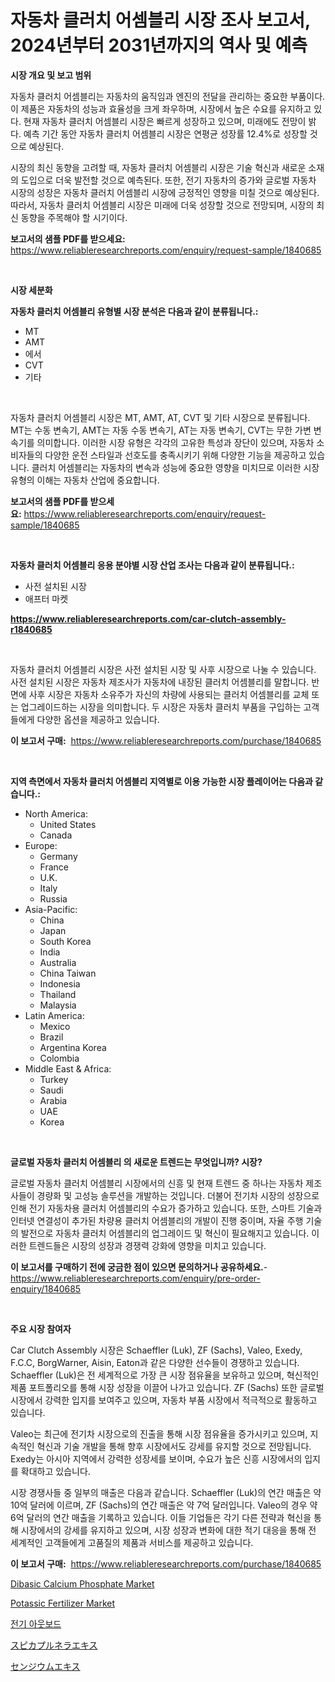 <p><h1>자동차 클러치 어셈블리 시장 조사 보고서, 2024년부터 2031년까지의 역사 및 예측</h1></p><p><strong>시장 개요 및 보고 범위</strong></p>
<p><p>자동차 클러치 어셈블리는 자동차의 움직임과 엔진의 전달을 관리하는 중요한 부품이다. 이 제품은 자동차의 성능과 효율성을 크게 좌우하며, 시장에서 높은 수요를 유지하고 있다. 현재 자동차 클러치 어셈블리 시장은 빠르게 성장하고 있으며, 미래에도 전망이 밝다. 예측 기간 동안 자동차 클러치 어셈블리 시장은 연평균 성장률 12.4%로 성장할 것으로 예상된다.</p><p>시장의 최신 동향을 고려할 때, 자동차 클러치 어셈블리 시장은 기술 혁신과 새로운 소재의 도입으로 더욱 발전할 것으로 예측된다. 또한, 전기 자동차의 증가와 글로벌 자동차 시장의 성장은 자동차 클러치 어셈블리 시장에 긍정적인 영향을 미칠 것으로 예상된다. 따라서, 자동차 클러치 어셈블리 시장은 미래에 더욱 성장할 것으로 전망되며, 시장의 최신 동향을 주목해야 할 시기이다.</p></p>
<p><strong>보고서의 샘플 PDF를 받으세요:</strong> <a href="https://www.reliableresearchreports.com/enquiry/request-sample/1840685">https://www.reliableresearchreports.com/enquiry/request-sample/1840685</a></p>
<p>&nbsp;</p>
<p><strong>시장 세분화</strong></p>
<p><strong>자동차 클러치 어셈블리 유형별 시장 분석은 다음과 같이 분류됩니다.:</strong></p>
<p><ul><li>MT</li><li>AMT</li><li>에서</li><li>CVT</li><li>기타</li></ul></p>
<p>&nbsp;</p>
<p><p>자동차 클러치 어셈블리 시장은 MT, AMT, AT, CVT 및 기타 시장으로 분류됩니다. MT는 수동 변속기, AMT는 자동 수동 변속기, AT는 자동 변속기, CVT는 무한 가변 변속기를 의미합니다. 이러한 시장 유형은 각각의 고유한 특성과 장단이 있으며, 자동차 소비자들의 다양한 운전 스타일과 선호도를 충족시키기 위해 다양한 기능을 제공하고 있습니다. 클러치 어셈블리는 자동차의 변속과 성능에 중요한 영향을 미치므로 이러한 시장 유형의 이해는 자동차 산업에 중요합니다.</p></p>
<p><strong>보고서의 샘플 PDF를 받으세요:</strong>&nbsp;<a href="https://www.reliableresearchreports.com/enquiry/request-sample/1840685">https://www.reliableresearchreports.com/enquiry/request-sample/1840685</a></p>
<p>&nbsp;</p>
<p><strong> 자동차 클러치 어셈블리 응용 분야별 시장 산업 조사는 다음과 같이 분류됩니다.:</strong></p>
<p><ul><li>사전 설치된 시장</li><li>애프터 마켓</li></ul></p>
<p><strong><a href="https://www.reliableresearchreports.com/car-clutch-assembly-r1840685">https://www.reliableresearchreports.com/car-clutch-assembly-r1840685</a></strong></p>
<p>&nbsp;</p>
<p><p>자동차 클러치 어셈블리 시장은 사전 설치된 시장 및 사후 시장으로 나눌 수 있습니다. 사전 설치된 시장은 자동차 제조사가 자동차에 내장된 클러치 어셈블리를 말합니다. 반면에 사후 시장은 자동차 소유주가 자신의 차량에 사용되는 클러치 어셈블리를 교체 또는 업그레이드하는 시장을 의미합니다. 두 시장은 자동차 클러치 부품을 구입하는 고객들에게 다양한 옵션을 제공하고 있습니다.</p></p>
<p><strong>이 보고서 구매:</strong>&nbsp; <a href="https://www.reliableresearchreports.com/purchase/1840685">https://www.reliableresearchreports.com/purchase/1840685</a></p>
<p>&nbsp;</p>
<p><strong>지역 측면에서 자동차 클러치 어셈블리 지역별로 이용 가능한 시장 플레이어는 다음과 같습니다.:</strong></p>
<p><ul>
    <li>
        North America:
        <ul>
            <li>United States</li>
            <li>Canada</li>
        </ul>
    </li>
    <li>
        Europe:
        <ul>
            <li>Germany</li>
            <li>France</li>
            <li>U.K.</li>
            <li>Italy</li>
            <li>Russia</li>
        </ul>
    </li>
    <li>
        Asia-Pacific:
        <ul>
            <li>China</li>
            <li>Japan</li>
            <li>South Korea</li>
            <li>India</li>
            <li>Australia</li>
            <li>China Taiwan</li>
            <li>Indonesia</li>
            <li>Thailand</li>
            <li>Malaysia</li>
        </ul>
    </li>
    <li>
        Latin America:
        <ul>
            <li>Mexico</li>
            <li>Brazil</li>
            <li>Argentina Korea</li>
            <li>Colombia</li>
        </ul>
    </li>
    <li>
        Middle East & Africa:
        <ul>
            <li>Turkey</li>
            <li>Saudi</li>
            <li>Arabia</li>
            <li>UAE</li>
            <li>Korea</li>
        </ul>
    </li>
    </ul></p>
<p>&nbsp;</p>
<p><strong>글로벌 자동차 클러치 어셈블리 의 새로운 트렌드는 무엇입니까? 시장?</strong></p>
<p><p>글로벌 자동차 클러치 어셈블리 시장에서의 신흥 및 현재 트렌드 중 하나는 자동차 제조사들이 경량화 및 고성능 솔루션을 개발하는 것입니다. 더불어 전기차 시장의 성장으로 인해 전기 자동차용 클러치 어셈블리의 수요가 증가하고 있습니다. 또한, 스마트 기술과 인터넷 연결성이 추가된 차량용 클러치 어셈블리의 개발이 진행 중이며, 자율 주행 기술의 발전으로 자동차 클러치 어셈블리의 업그레이드 및 혁신이 필요해지고 있습니다. 이러한 트렌드들은 시장의 성장과 경쟁력 강화에 영향을 미치고 있습니다.</p></p>
<p><strong>이 보고서를 구매하기 전에 궁금한 점이 있으면 문의하거나 공유하세요.</strong>- <a href="https://www.reliableresearchreports.com/enquiry/pre-order-enquiry/1840685">https://www.reliableresearchreports.com/enquiry/pre-order-enquiry/1840685</a></p>
<p>&nbsp;</p>
<p><strong>주요 시장 참여자</strong></p>
<p><p>Car Clutch Assembly 시장은 Schaeffler (Luk), ZF (Sachs), Valeo, Exedy, F.C.C, BorgWarner, Aisin, Eaton과 같은 다양한 선수들이 경쟁하고 있습니다. Schaeffler (Luk)은 전 세계적으로 가장 큰 시장 점유율을 보유하고 있으며, 혁신적인 제품 포트폴리오를 통해 시장 성장을 이끌어 나가고 있습니다. ZF (Sachs) 또한 글로벌 시장에서 강력한 입지를 보여주고 있으며, 자동차 부품 시장에서 적극적으로 활동하고 있습니다.</p><p>Valeo는 최근에 전기차 시장으로의 진출을 통해 시장 점유율을 증가시키고 있으며, 지속적인 혁신과 기술 개발을 통해 향후 시장에서도 강세를 유지할 것으로 전망됩니다. Exedy는 아시아 지역에서 강력한 성장세를 보이며, 수요가 높은 신흥 시장에서의 입지를 확대하고 있습니다.</p><p>시장 경쟁사들 중 일부의 매출은 다음과 같습니다. Schaeffler (Luk)의 연간 매출은 약 10억 달러에 이르며, ZF (Sachs)의 연간 매출은 약 7억 달러입니다. Valeo의 경우 약 6억 달러의 연간 매출을 기록하고 있습니다. 이들 기업들은 각기 다른 전략과 혁신을 통해 시장에서의 강세를 유지하고 있으며, 시장 성장과 변화에 대한 적기 대응을 통해 전 세계적인 고객들에게 고품질의 제품과 서비스를 제공하고 있습니다.</p></p>
<p><strong>이 보고서 구매:</strong>&nbsp;&nbsp;<a href="https://www.reliableresearchreports.com/purchase/1840685">https://www.reliableresearchreports.com/purchase/1840685</a></p>
<p><p><a href="https://issuu.com/reportprime-2/docs/dibasic-calcium-phosphate-market-size-2030.pptx">Dibasic Calcium Phosphate Market</a></p><p><a href="https://issuu.com/reportprime-2/docs/potassic-fertilizer-market-size-2030.pptx">Potassic Fertilizer Market</a></p><p><a href="https://medium.com/@emmettsaynford43546/%EC%A0%84%EA%B8%B0-%EC%99%B8%EB%B6%80-%EA%B8%B0%EA%B4%80-%EC%8B%9C%EC%9E%A5-%EA%B2%BD%EC%9F%81-%EB%B6%84%EC%84%9D-%EC%8B%9C%EC%9E%A5-%EB%8F%99%ED%96%A5-%EB%B0%8F-2031%EB%85%84%EA%B9%8C%EC%A7%80%EC%9D%98-%EC%98%88%EC%B8%A1-80b47edb34d9">전기 아웃보드</a></p><p><a href="https://medium.com/@carlieshields/%E3%82%B9%E3%83%94%E3%82%AB%E3%83%97%E3%83%AB%E3%83%8D%E3%83%A9%E3%82%A8%E3%82%A8%E3%82%AD%E3%82%B9%E5%B8%82%E5%A0%B4-%E5%B8%82%E5%A0%B4%E3%82%B7%E3%82%A7%E3%82%A2-%E5%B8%82%E5%A0%B4%E3%83%88%E3%83%AC%E3%83%B3%E3%83%89-%E3%81%8A%E3%82%88%E3%81%B3%E5%B0%86%E6%9D%A5%E3%81%AE%E6%88%90%E9%95%B7%E3%82%92%E6%8E%A2%E3%82%8B-3ef1dec98081">スピカプルネラエキス</a></p><p><a href="https://medium.com/@jacksonwiza1924/%E3%82%BB%E3%83%B3%E3%83%80%E3%83%B3%E3%82%A8%E3%82%AD%E3%82%B9%E5%B8%82%E5%A0%B4-%E5%B8%82%E5%A0%B4%E3%82%B7%E3%82%A7%E3%82%A2-%E5%B8%82%E5%A0%B4%E5%8B%95%E5%90%91-%E5%B0%86%E6%9D%A5%E3%81%AE%E6%88%90%E9%95%B7%E3%82%92%E6%8E%A2%E3%82%8B-9f02ccaccec7">センジウムエキス</a></p></p>